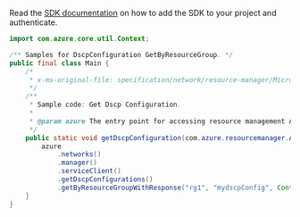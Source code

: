 Read the [SDK documentation](https://github.com/Azure/azure-sdk-for-java/blob/azure-resourcemanager_2.13.0/sdk/resourcemanager/azure-resourcemanager/README.md) on how to add the SDK to your project and authenticate.

```java
import com.azure.core.util.Context;

/** Samples for DscpConfiguration GetByResourceGroup. */
public final class Main {
    /*
     * x-ms-original-file: specification/network/resource-manager/Microsoft.Network/stable/2021-05-01/examples/DscpConfigurationGet.json
     */
    /**
     * Sample code: Get Dscp Configuration.
     *
     * @param azure The entry point for accessing resource management APIs in Azure.
     */
    public static void getDscpConfiguration(com.azure.resourcemanager.AzureResourceManager azure) {
        azure
            .networks()
            .manager()
            .serviceClient()
            .getDscpConfigurations()
            .getByResourceGroupWithResponse("rg1", "mydscpConfig", Context.NONE);
    }
}
```
